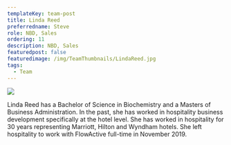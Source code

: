 ```yaml
---
templateKey: team-post
title: Linda Reed
preferredname: Steve
role: NBD, Sales
ordering: 11
description: NBD, Sales
featuredpost: false
featuredimage: /img/TeamThumbnails/LindaReed.jpg
tags:
  - Team
---
```

![](/img/TeamThumbnails/LindaReed.jpg)

Linda Reed has a Bachelor of Science in Biochemistry and a Masters of Business Administration. In the past, she has worked in hospitality business development specifically at the hotel level. She has worked in hospitality for 30 years representing Marriott, Hilton and Wyndham hotels. She left hospitality to work with FlowActive full-time in November 2019.